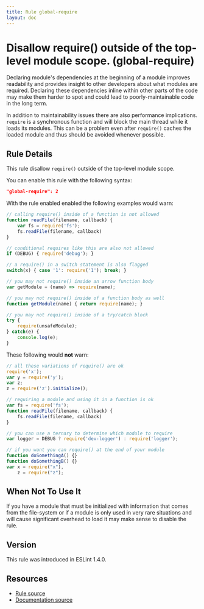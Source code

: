 ```yaml
---
title: Rule global-require
layout: doc
---
```

<!-- Note: No pull requests accepted for this file. See README.md in the root directory for details. -->
# Disallow require() outside of the top-level module scope. (global-require)

Declaring module's dependencies at the beginning of a module improves readability and provides insight to
other developers about what modules are required. Declaring these dependencies inline within other parts of the
code may make them harder to spot and could lead to poorly-maintainable code in the long term.

In addition to maintainability issues there are also performance implications. `require` is a synchronous function and
will block the main thread while it loads its modules. This can be a problem even after `require()` caches the loaded
module and thus should be avoided whenever possible.


## Rule Details

This rule disallow `require()` outside of the top-level module scope.

You can enable this rule with the following syntax:

```json
"global-require": 2
```

With the rule enabled enabled the following examples would warn:

```js
// calling require() inside of a function is not allowed
function readFile(filename, callback) {
    var fs = require('fs');
    fs.readFile(filename, callback)
}

// conditional requires like this are also not allowed
if (DEBUG) { require('debug'); }

// a require() in a switch statement is also flagged
switch(x) { case '1': require('1'); break; }

// you may not require() inside an arrow function body
var getModule = (name) => require(name);

// you may not require() inside of a function body as well
function getModule(name) { return require(name); }

// you may not require() inside of a try/catch block
try {
    require(unsafeModule);
} catch(e) {
    console.log(e);
}
```

These following would **not** warn:

```js
// all these variations of require() are ok
require('x');
var y = require('y');
var z;
z = require('z').initialize();

// requiring a module and using it in a function is ok
var fs = require('fs');
function readFile(filename, callback) {
    fs.readFile(filename, callback)
}

// you can use a ternary to determine which module to require
var logger = DEBUG ? require('dev-logger') : require('logger');

// if you want you can require() at the end of your module
function doSomethingA() {}
function doSomethingB() {}
var x = require("x"),
    z = require("z");
```

## When Not To Use It

If you have a module that must be initialized with information that comes from the file-system or if a module
 is only used in very rare situations and will cause significant overhead to load it may make sense to disable the rule.


## Version

This rule was introduced in ESLint 1.4.0.

## Resources

* [Rule source](https://github.com/eslint/eslint/tree/master/lib/rules/global-require.js)
* [Documentation source](https://github.com/eslint/eslint/tree/master/docs/rules/global-require.md)
